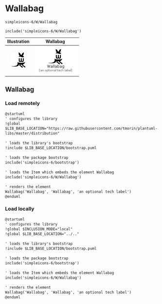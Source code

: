 # Wallabag


```text
simpleicons-6/W/Wallabag
```

```text
include('simpleicons-6/W/Wallabag')
```



| Illustration | Wallabag |
| :---: | :---: |
| ![illustration for Illustration](../../simpleicons-6/W/Wallabag.png) | ![illustration for Wallabag](../../simpleicons-6/W/Wallabag.Local.png) |




## Wallabag

### Load remotely
```plantuml
@startuml
' configures the library
!global $LIB_BASE_LOCATION="https://raw.githubusercontent.com/tmorin/plantuml-libs/master/distribution"

' loads the library's bootstrap
!include $LIB_BASE_LOCATION/bootstrap.puml

' loads the package bootstrap
include('simpleicons-6/bootstrap')

' loads the Item which embeds the element Wallabag
include('simpleicons-6/W/Wallabag')

' renders the element
Wallabag('Wallabag', 'Wallabag', 'an optional tech label')
@enduml
```

### Load locally
```plantuml
@startuml
' configures the library
!global $INCLUSION_MODE="local"
!global $LIB_BASE_LOCATION="../.."

' loads the library's bootstrap
!include $LIB_BASE_LOCATION/bootstrap.puml

' loads the package bootstrap
include('simpleicons-6/bootstrap')

' loads the Item which embeds the element Wallabag
include('simpleicons-6/W/Wallabag')

' renders the element
Wallabag('Wallabag', 'Wallabag', 'an optional tech label')
@enduml
```

